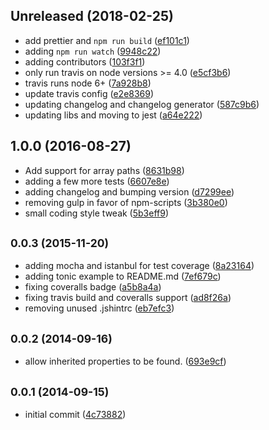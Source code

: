 <a name="Unreleased"></a>
## Unreleased (2018-02-25)

* add prettier and `npm run build` ([ef101c1](https://github.com/skratchdot/object-path-get/commit/ef101c1))
* adding `npm run watch` ([9948c22](https://github.com/skratchdot/object-path-get/commit/9948c22))
* adding contributors ([103f3f1](https://github.com/skratchdot/object-path-get/commit/103f3f1))
* only run travis on node versions >= 4.0 ([e5cf3b6](https://github.com/skratchdot/object-path-get/commit/e5cf3b6))
* travis runs node 6+ ([7a928b8](https://github.com/skratchdot/object-path-get/commit/7a928b8))
* update travis config ([e2e8369](https://github.com/skratchdot/object-path-get/commit/e2e8369))
* updating changelog and changelog generator ([587c9b6](https://github.com/skratchdot/object-path-get/commit/587c9b6))
* updating libs and moving to jest ([a64e222](https://github.com/skratchdot/object-path-get/commit/a64e222))



<a name="1.0.0"></a>
## 1.0.0 (2016-08-27)

* Add support for array paths ([8631b98](https://github.com/skratchdot/object-path-get/commit/8631b98))
* adding a few more tests ([6607e8e](https://github.com/skratchdot/object-path-get/commit/6607e8e))
* adding changelog and bumping version ([d7299ee](https://github.com/skratchdot/object-path-get/commit/d7299ee))
* removing gulp in favor of npm-scripts ([3b380e0](https://github.com/skratchdot/object-path-get/commit/3b380e0))
* small coding style tweak ([5b3eff9](https://github.com/skratchdot/object-path-get/commit/5b3eff9))



<a name="0.0.3"></a>
## <small>0.0.3 (2015-11-20)</small>

* adding mocha and istanbul for test coverage ([8a23164](https://github.com/skratchdot/object-path-get/commit/8a23164))
* adding tonic example to README.md ([7ef679c](https://github.com/skratchdot/object-path-get/commit/7ef679c))
* fixing coveralls badge ([a5b8a4a](https://github.com/skratchdot/object-path-get/commit/a5b8a4a))
* fixing travis build and coveralls support ([ad8f26a](https://github.com/skratchdot/object-path-get/commit/ad8f26a))
* removing unused .jshintrc ([eb7efc3](https://github.com/skratchdot/object-path-get/commit/eb7efc3))



<a name="0.0.2"></a>
## <small>0.0.2 (2014-09-16)</small>

* allow inherited properties to be found. ([693e9cf](https://github.com/skratchdot/object-path-get/commit/693e9cf))



<a name="0.0.1"></a>
## <small>0.0.1 (2014-09-15)</small>

* initial commit ([4c73882](https://github.com/skratchdot/object-path-get/commit/4c73882))



